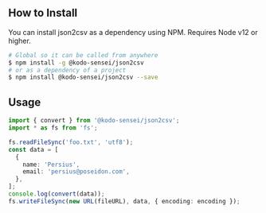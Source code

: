 ## How to Install

You can install json2csv as a dependency using NPM.
Requires Node v12 or higher.

```bash
# Global so it can be called from anywhere
$ npm install -g @kodo-sensei/json2csv
# or as a dependency of a project
$ npm install @kodo-sensei/json2csv --save
```

## Usage

```ts
import { convert } from '@kodo-sensei/json2csv';
import * as fs from 'fs';

fs.readFileSync('foo.txt', 'utf8');
const data = [
  {
    name: 'Persius',
    email: 'persius@poseidon.com',
  },
];
console.log(convert(data));
fs.writeFileSync(new URL(fileURL), data, { encoding: encoding });
```
